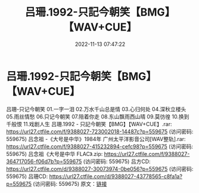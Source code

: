 ﻿---
title: 吕珊.1992-只記今朝笑【BMG】【WAV+CUE】
date: 2022-11-13 07:47:22
categories: WAV车载音乐、镜像
tags: 华语中文
---
# 吕珊.1992-只記今朝笑【BMG】【WAV+CUE】

吕珊-只记今朝笑
01.一字一泪
02.万水千山总是情
03.心归何处
04.深秋立楼头
05.雨丝情愁
06.只记今朝笑
07.陪着你走
08.东山飘雨西山晴
09.莫彷徨
10.换到千般恨
11.戏剧人生
吕珊.1992 - 只記今朝笑【BMG】【WAV+CUE】.rar: https://url27.ctfile.com/f/9388027-723002018-14487c?p=559675
(访问密码: 559675)
吕念祖 -《大号是中华》1984年 广州太平洋影音公司[WAV整轨].rar: https://url27.ctfile.com/f/9388027-415232894-cefc98?p=559675
(访问密码: 559675)
吕念祖《大号是中华 FLAC》.zip: https://url27.ctfile.com/f/9388027-364717056-f06d7b?p=559675
(访问密码: 559675)
吕方CD: https://url27.ctfile.com/d/9388027-30073974-0be056?p=559675
(访问密码: 559675)
吕珊CD: https://url27.ctfile.com/d/9388027-43778565-c8fa1a?p=559675
(访问密码: 559675)
原文：[链接](https://blog.sina.com.cn/s/blog_1647c7e7601031079.html)